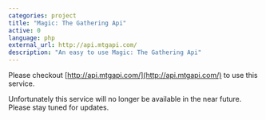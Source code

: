 ```yaml
---
categories: project
title: "Magic: The Gathering Api"
active: 0
language: php
external_url: http://api.mtgapi.com/
description: "An easy to use Magic: The Gathering Api"
---
```


Please checkout [http://api.mtgapi.com/](http://api.mtgapi.com/) to use this service.

Unfortunately this service will no longer be available in the near future.  Please stay tuned for updates.
